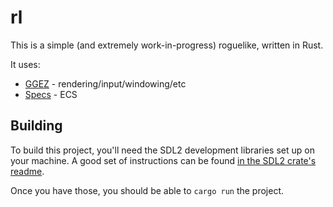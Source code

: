 # rl
This is a simple (and extremely work-in-progress) roguelike, written in Rust.

It uses:
* [GGEZ](https://github.com/ggez/ggez/) - rendering/input/windowing/etc
* [Specs](https://github.com/slide-rs/specs) - ECS

## Building
To build this project, you'll need the SDL2 development libraries set up on your machine. A good set of instructions can be found [in the SDL2 crate's readme](https://github.com/Rust-SDL2/rust-sdl2#sdl20-development-libraries).

Once you have those, you should be able to `cargo run` the project.